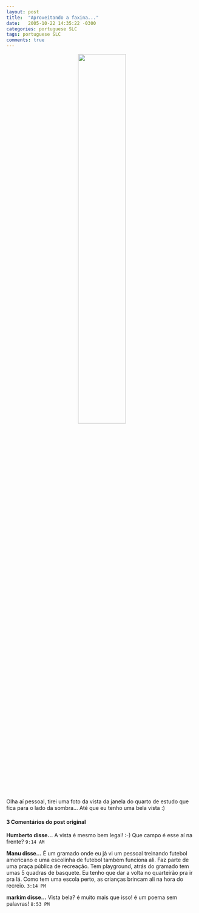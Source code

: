 ```yaml
---
layout: post
title:  "Aproveitando a faxina..."
date:   2005-10-22 14:35:22 -0300
categories: portuguese SLC
tags: portuguese SLC
comments: true
---
```


<center><img class="post-image" src="/blog/images/vista_do_ape.jpg" width="50%"></center>

Olha aí pessoal, tirei uma foto da vista da janela do quarto de estudo que fica para o lado da sombra... Até que eu tenho uma bela vista :)


#### 3 Comentários do post original
**Humberto disse...**
A vista é mesmo bem legal! :-) Que campo é esse aí na frente? `9:14 AM`  

**Manu disse...**
É um gramado onde eu já vi um pessoal treinando futebol americano e uma escolinha de futebol também funciona ali. Faz parte de uma praça pública de recreação. Tem playground, atrás do gramado tem umas 5 quadras de basquete. Eu tenho que dar a volta no quarteirão pra ir pra lá. Como tem uma escola perto, as crianças brincam ali na hora do recreio. `3:14 PM`  

**markim disse...**
Vista bela? é muito mais que isso! é um poema sem palavras!  `8:53 PM`  
